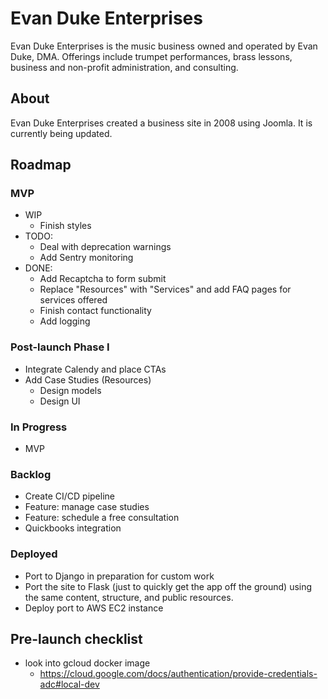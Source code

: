 # Evan Duke Enterprises

Evan Duke Enterprises is the music business owned and operated by Evan Duke, DMA. Offerings include
trumpet performances, brass lessons, business and non-profit administration, and consulting.

## About

Evan Duke Enterprises created a business site in 2008 using Joomla. It is currently being updated.

## Roadmap

### MVP

- WIP
  - Finish styles
- TODO:
  - Deal with deprecation warnings
  - Add Sentry monitoring
- DONE:
  - Add Recaptcha to form submit
  - Replace "Resources" with "Services" and add FAQ pages for services offered
  - Finish contact functionality
  - Add logging

### Post-launch Phase I

- Integrate Calendy and place CTAs
- Add Case Studies (Resources)
  - Design models
  - Design UI

### In Progress

- MVP

### Backlog

- Create CI/CD pipeline
- Feature: manage case studies
- Feature: schedule a free consultation
- Quickbooks integration

### Deployed

- Port to Django in preparation for custom work
- Port the site to Flask (just to quickly get the app off the ground) using the same content, structure, and public resources.
- Deploy port to AWS EC2 instance

## Pre-launch checklist
- look into gcloud docker image 
  - https://cloud.google.com/docs/authentication/provide-credentials-adc#local-dev
